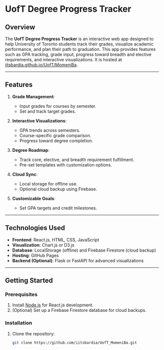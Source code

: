 # UofT Degree Progress Tracker

## **Overview**
The **UofT Degree Progress Tracker** is an interactive web app designed to help University of Toronto students track their grades, visualize academic performance, and plan their path to graduation. This app provides features such as GPA tracking, grade input, progress toward breadth and elective requirements, and interactive visualizations. It is hosted at [iitsbardia.github.io/UofT/MomeniBa](https://iitsbardia.github.io/UofT/MomeniBa).

---

## **Features**
1. **Grade Management**:
   - Input grades for courses by semester.
   - Set and track target grades.

2. **Interactive Visualizations**:
   - GPA trends across semesters.
   - Course-specific grade comparison.
   - Progress toward degree completion.

3. **Degree Roadmap**:
   - Track core, elective, and breadth requirement fulfillment.
   - Pre-set templates with customization options.

4. **Cloud Sync**:
   - Local storage for offline use.
   - Optional cloud backup using Firebase.

5. **Customizable Goals**:
   - Set GPA targets and credit milestones.

---

## **Technologies Used**
- **Frontend**: React.js, HTML, CSS, JavaScript
- **Visualization**: Chart.js or D3.js
- **Database**: LocalStorage (offline) and Firebase Firestore (cloud backup)
- **Hosting**: GitHub Pages
- **Backend (Optional)**: Flask or FastAPI for advanced visualizations

---

## **Getting Started**

### **Prerequisites**
1. Install [Node.js](https://nodejs.org/) for React.js development.
2. (Optional) Set up a Firebase Firestore database for cloud backups.

### **Installation**
1. Clone the repository:
   ```bash
   git clone https://github.com/iitsbardia/UofT_MomeniBa.git
